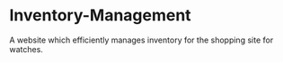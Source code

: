 # Inventory-Management
A website which efficiently manages inventory for the shopping site for watches.
